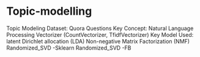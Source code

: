 # Topic-modelling
Topic Modeling
Dataset: Quora Questions
Key Concept:
Natural Language Processing
Vectorizer (CountVectorizer, TfidfVectorizer)
Key Model Used:
latent Dirichlet allocation (LDA)
Non-negative Matrix Factorization (NMF)
Randomized_SVD -Sklearn
Randomized_SVD -FB
